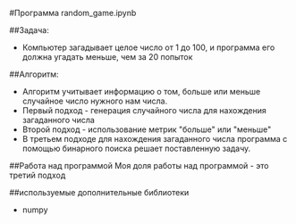 #Программа random_game.ipynb

##Задача:
* Компьютер загадывает целое число от 1 до 100, и программа его должна угадать меньше, чем за 20 попыток

##Алгоритм: 
 * Алгоритм учитывает информацию о том, больше или меньше случайное число нужного нам числа.
 * Первый подход - генерация случайного числа для нахождения загаданного числа
 * Второй подход - использование метрик "больше" или "меньше"
 * В третьем подходе для нахождения загаданного числа программа с помощью бинарного поиска решает поставленную задачу. 

##Работа над программой
Моя доля работы над программой - это третий подход

##используемые дополнительные библиотеки 
* numpy


